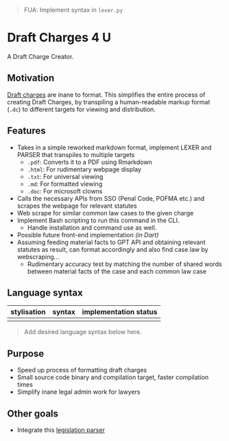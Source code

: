 > FUA: Implement syntax in `lexer.py`

# Draft Charges 4 U

A Draft Charge Creator.

## Motivation

[Draft charges](https://mustsharenews.com/wp-content/uploads/2018/12/TOC-Charge-Sheet.jpg) are inane to format. This simplifies the entire process of creating Draft Charges, by transpiling a human-readable markup format (`.dc`) to different targets for viewing and distribution.

## Features

* Takes in a simple reworked markdown format, implement LEXER and PARSER that transpiles to multiple targets
	* `.pdf`: Converts it to a PDF using Rmarkdown
	* `.html`: For rudimentary webpage display
	* `.txt`: For universal viewing
	* `.md`: For formatted viewing
	* `.doc`: For microsoft clowns
* Calls the necessary APIs from SSO (Penal Code, POFMA etc.) and scrapes the webpage for relevant statutes
* Web scrape for similar common law cases to the given charge 
* Implement Bash scripting to run this command in the CLI.
    * Handle installation and command use as well.
* Possible future front-end implementation *(in Dart)*
* Assuming feeding material facts to GPT API and obtaining relevant statutes as result, can format accordingly and also find case law by webscraping...
    * Rudimentary accuracy test by matching the number of shared words between material facts of the case and each common law case

## Language syntax

| **stylisation** | **syntax** | **implementation status** |
| :---: | :---: | :---: |
| | | |

> Add desired language syntax below here.

## Purpose

* Speed up process of formatting draft charges
* Small source code binary and compilation target, faster compilation times
* Simplify inane legal admin work for lawyers

## Other goals

* Integrate this [legislation parser](https://github.com/YongJieYongJie/SSOjs)
